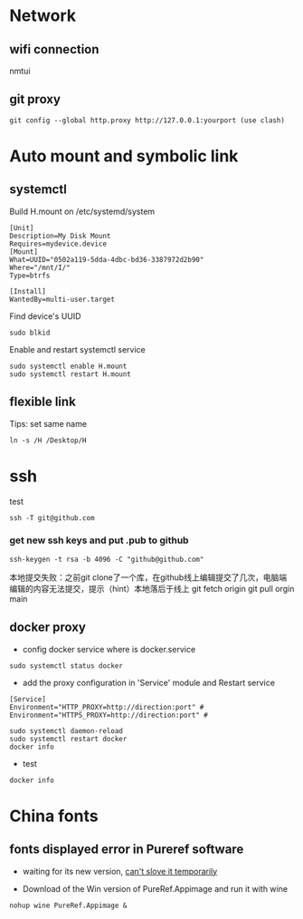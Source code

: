


# Network   

## wifi connection
nmtui

## git proxy    

```
git config --global http.proxy http://127.0.0.1:yourport (use clash)
```
# Auto mount and symbolic link

## systemctl
Build H.mount on /etc/systemd/system 
```H.mount
[Unit]
Description=My Disk Mount
Requires=mydevice.device
[Mount]
What=UUID="0502a119-5dda-4dbc-bd36-3387972d2b90"
Where="/mnt/I/"
Type=btrfs

[Install]
WantedBy=multi-user.target
```
Find device's UUID 
```
sudo blkid
```

Enable and restart systemctl service 
```
sudo systemctl enable H.mount 
sudo systemctl restart H.mount
```

## flexible link
Tips: set same name 
```
ln -s /H /Desktop/H
```

# ssh
test 
```
ssh -T git@github.com
``` 

### get new ssh keys and put .pub to github

```
ssh-keygen -t rsa -b 4096 -C "github@github.com" 

``` 

本地提交失败：之前git clone了一个库，在github线上编辑提交了几次，电脑端编辑的内容无法提交，提示（hint）本地落后于线上
git fetch origin 
git pull orgin main 

## docker proxy 
- config docker service 
    where is docker.service
```
sudo systemctl status docker 

```

- add the proxy configuration in 'Service' module and Restart service
```
[Service]
Environment="HTTP_PROXY=http://direction:port" # 
Environment="HTTPS_PROXY=http://direction:port" # 
```
```
sudo systemctl daemon-reload
sudo systemctl restart docker
docker info
```

- test 
```
docker info
```

# China fonts
## fonts displayed error in Pureref software
- waiting for its new version, [can't slove it temporarily](https://www.pureref.com/forum/read.php?5,3510,3633)

- Download of the Win version of PureRef.Appimage and run it with wine
```
nohup wine PureRef.Appimage &
```



